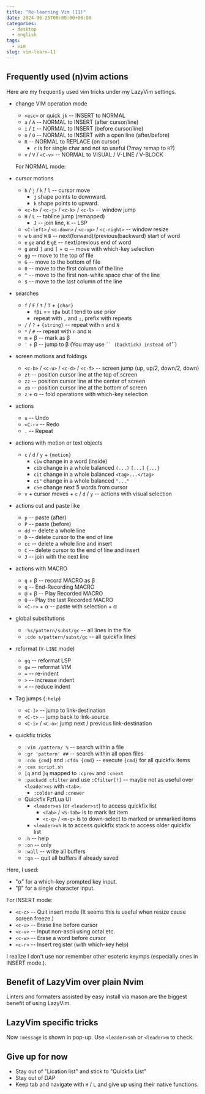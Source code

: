 ```yaml
---
title: "Re-learning Vim (11)"
date: 2024-06-25T00:00:00+00:00
categories:
  - desktop
  - english
tags:
  - vim
slug: vim-learn-11
---
```


## Frequently used (n)vim actions

Here are my frequently used vim tricks under my LazyVim settings.

* change VIM operation mode
  * `<esc>` or quick `jk` -- INSERT to NORMAL
  * `a` / `A` -- NORMAL to INSERT (after cursor/line)
  * `i` / `I` -- NORMAL to INSERT (before cursor/line)
  * `o` / `O` -- NORMAL to INSERT with a open line (after/before)
  * `R` -- NORMAL to REPLACE (on cursor)
    * `r` is for single char and not so useful (?may remap to `R`?)
  * `v` / `V` / `<C-v>` -- NORMAL to VISUAL / V-LINE / V-BLOCK

  For NORMAL mode:

* cursor motions
  * `h` / `j` / `k` / `l` -- cursor move
    * `j` shape points to downward.
    * `k` shape points to upward.
  * `<c-h>` / `<c-j>` / `<c-k>` / `<c-l>` -- window jump
  * `H` / `L` -- tabline jump  (remapped)
    * `J` -- join line,  `K` -- LSP
  * `<C-left>` / `<c-down>` / `<c-up>` / `<c-right>` -- window resize
  * `w` `b` and `W` `B` -- next(forward)/previous(backward) start of word
  * `e` `ge` and `E` `gE` -- next/previous end of word
  * `g` and `]` and `[` + α -- move with which-key selection
  * `gg` -- move to the top of file
  * `G` -- move to the bottom of file
  * `0` -- move to the first column of the line
  * `^` -- move to the first non-white space char of the line
  * `$` -- move to the last column of the line
* searches
  * `f` / `F` / `t` / `T` + `{char}`
    * `fβi` == `tβa` but I tend to use prior
    * repeat with `,` and `;`, prefix with repeats
  * `/` / `?` + `{string}` -- repeat with `n` and `N`
  * `*` / `#` -- repeat with `n` and `N`
  * `m` + β -- mark as β
  * `'` + β -- jump to β (You may use ` `` (backtick) instead of `'`)
* screen motions and foldings
  * `<c-b>` / `<c-u>` / `<c-d>` / `<c-f>` -- screen jump (up, up/2, down/2, down)
  * `zt` -- position cursor line at the top of screen
  * `zz` -- position cursor line at the center of screen
  * `zb` -- position cursor line at the bottom of screen
  * `z` + α -- fold operations with which-key selection
* actions
  * `u` -- Undo
  * `<C-r>` -- Redo
  * `.` -- Repeat
* actions with motion or text objects
  * `c` / `d` / `y` + `{motion}`
    * `ciw` change in a word (inside)
    * `cib` change in a whole balanced `(...)` `[...]` `{...}`
    * `cit` change in a whole balanced `<tag>...</tag>`
    * `ci"` change in a whole balanced `"..."`
    * `c5e` change next 5 words from cursor
  * `v` + cursor moves + `c` / `d` / `y` -- actions with visual selection
* actions cut and paste like
  * `p` -- paste (after)
  * `P` -- paste (before)
  * `dd` -- delete a whole line
  * `D` -- delete cursor to the end of line
  * `cc` -- delete a whole line and insert
  * `C` -- delete cursor to the end of line and insert
  * `J` -- join with the next line
* actions with MACRO
  * `q` + β -- record MACRO as β
  * `q` -- End-Recording MACRO
  * `@` + β -- Play Recorded MACRO
  * `Q` -- Play the last Recorded MACRO
  * `<C-r>` + α -- paste with selection + α
* global substitutions
  * `:%s/pattern/subst/gc` -- all lines in the file
  * `:cdo s/pattern/subst/gc` -- all quickfix lines
* reformat (`V-LINE` mode)
  * `gq` -- reformat LSP
  * `gw` -- reformat VIM
  * `=` -- re-indent
  * `>` -- increase indent
  * `<` -- reduce indent
* Tag jumps (`:help`)
  * `<C-]>` -- jump to link-destination
  * `<C-t>` -- jump back to link-source
  * `<C-i>` / `<C-o>`: jump next / previous link-destination
* quickfix tricks
  * `:vim /pattern/ %` -- search within a file
  * `:gr 'pattern' ##` -- search within all open files
  * `:cdo {cmd}` and `:cfdo {cmd}` -- execute `{cmd}` for all quickfix items
  * `:cex script.sh`
  * `[q` and `]q` mapped to `:cprev` and `:cnext`
  * `:packadd cfilter` and use `:Cfilter[!]`  -- maybe not as useful over `<leader>xs` with `<tab>`.
    * `:colder` and `:cnewer`
  * Quickfix FzfLua UI
    * `<leader>xs` (or `<leader>st`) to access quickfix list
      * `<Tab>` / `<S-Tab>` is to mark list item
      * `<c-q>` / `<m-q>` is to down-select to marked or unmarked items
    * `<leader>xh` is to access quickfix stack to access older quickfix list
  * `:h` -- help
  * `:on` -- only
  * `:wall`  -- write all buffers
  * `:qa`  -- quit all buffers if already saved

Here, I used:

* "α" for a which-key prompted key input.
* "β" for a single character input.

For INSERT mode:

* `<c-c>` -- Quit insert mode (It seems this is useful when resize cause screen freeze.)
* `<c-u>` -- Erase line before cursor
* `<c-v>` -- Input non-ascii using octal etc.
* `<c-w>` -- Erase a word before cursor
* `<c-r>` -- Insert register (with which-key help)

I realize I don't use nor remember other esoteric keymps (especially ones in INSERT mode.).

## Benefit of LazyVim over plain Nvim

Linters and formaters assisted by easy install via mason are the biggest benefit of using LazyVim.

## LazyVim specific tricks

Now `:message` is shown in pop-up.  Use `<leader>snh` or `<leader>m` to check.

## Give up for now

* Stay out of "Lication list" and stick to "Quickfix List"
* Stay out of DAP
* Keep tab and navigate with `H` / `L` and give up using their native functions.

